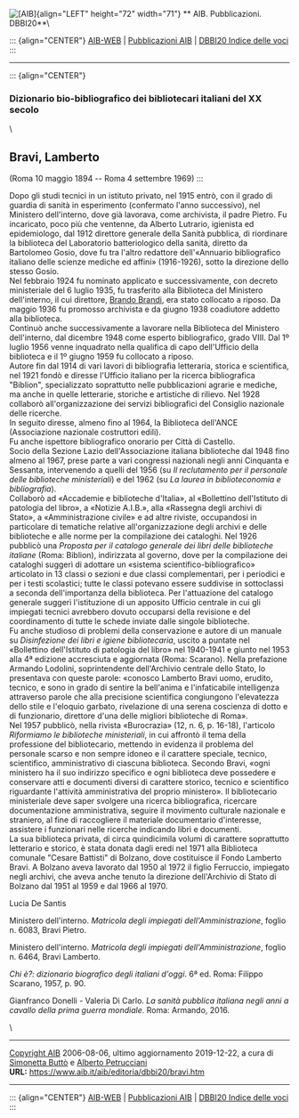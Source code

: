 ![\[AIB\]](/aib/wi/aibv72.gif){align="LEFT" height="72" width="71"}
** AIB. Pubblicazioni. DBBI20**\

::: {align="CENTER"}
[AIB-WEB](/) \| [Pubblicazioni AIB](/pubblicazioni/) \| [DBBI20 Indice
delle voci](dbbi20.htm)
:::

------------------------------------------------------------------------

::: {align="CENTER"}
### Dizionario bio-bibliografico dei bibliotecari italiani del XX secolo

\

## Bravi, Lamberto

(Roma 10 maggio 1894 -- Roma 4 settembre 1969)
:::

Dopo gli studi tecnici in un istituto privato, nel 1915 entrò, con il
grado di guardia di sanità in esperimento (confermato l\'anno
successivo), nel Ministero dell\'interno, dove già lavorava, come
archivista, il padre Pietro. Fu incaricato, poco più che ventenne, da
Alberto Lutrario, igienista ed epidemiologo, dal 1912 direttore generale
della Sanità pubblica, di riordinare la biblioteca del Laboratorio
batteriologico della sanità, diretto da Bartolomeo Gosio, dove fu tra
l\'altro redattore dell\'«Annuario bibliografico italiano delle scienze
mediche ed affini» (1916-1926), sotto la direzione dello stesso Gosio.\
Nel febbraio 1924 fu nominato applicato e successivamente, con decreto
ministeriale del 6 luglio 1935, fu trasferito alla Biblioteca del
Ministero dell\'interno, il cui direttore, [Brando Brandi](brandi.htm),
era stato collocato a riposo. Da maggio 1936 fu promosso archivista e da
giugno 1938 coadiutore addetto alla biblioteca.\
Continuò anche successivamente a lavorare nella Biblioteca del Ministero
dell'interno, dal dicembre 1948 come esperto bibliografico, grado VIII.
Dal 1º luglio 1956 venne inquadrato nella qualifica di capo dell'Ufficio
della biblioteca e il 1º giugno 1959 fu collocato a riposo.\
Autore fin dal 1914 di vari lavori di bibliografia letteraria, storica e
scientifica, nel 1921 fondò e diresse l\'Ufficio italiano per la ricerca
bibliografica \"Biblion\", specializzato soprattutto nelle pubblicazioni
agrarie e mediche, ma anche in quelle letterarie, storiche e artistiche
di rilievo. Nel 1928 collaborò all\'organizzazione dei servizi
bibliografici del Consiglio nazionale delle ricerche.\
In seguito diresse, almeno fino al 1964, la Biblioteca dell\'ANCE
(Associazione nazionale costruttori edili).\
Fu anche ispettore bibliografico onorario per Città di Castello.\
Socio della Sezione Lazio dell\'Associazione italiana biblioteche dal
1948 fino almeno al 1967, prese parte a vari congressi nazionali negli
anni Cinquanta e Sessanta, intervenendo a quelli del 1956 (su *Il
reclutamento per il personale delle biblioteche ministeriali*) e del
1962 (su *La laurea in biblioteconomia e bibliografia*).\
Collaborò ad «Accademie e biblioteche d\'Italia», al «Bollettino
dell\'Istituto di patologia del libro», a «Notizie A.I.B.», alla
«Rassegna degli archivi di Stato», a «Amministrazione civile» e ad altre
riviste, occupandosi in particolare di tematiche relative
all\'organizzazione degli archivi e delle biblioteche e alle norme per
la compilazione dei cataloghi. Nel 1926 pubblicò una *Proposta per il
catalogo generale dei libri delle biblioteche italiane* (Roma: Biblion),
indirizzata al governo, dove per la compilazione dei cataloghi suggerì
di adottare un «sistema scientifico-bibliografico» articolato in 13
classi o sezioni e due classi complementari, per i periodici e per i
testi scolastici; tutte le classi potevano essere suddivise in
sottoclassi a seconda dell\'importanza della biblioteca. Per
l\'attuazione del catalogo generale suggerì l\'istituzione di un
apposito Ufficio centrale in cui gli impiegati tecnici avrebbero dovuto
occuparsi della revisione e del coordinamento di tutte le schede inviate
dalle singole biblioteche.\
Fu anche studioso di problemi della conservazione e autore di un manuale
su *Disinfezione dei libri e igiene bibliotecaria*, uscito a puntate nel
«Bollettino dell\'Istituto di patologia del libro» nel 1940-1941 e
giunto nel 1953 alla 4ª edizione accresciuta e aggiornata (Roma:
Scarano). Nella prefazione Armando Lodolini, soprintendente
dell\'Archivio centrale dello Stato, lo presentava con queste parole:
«conosco Lamberto Bravi uomo, erudito, tecnico, e sono in grado di
sentire la bell\'anima e l\'infaticabile intelligenza attraverso parole
che alla precisione scientifica congiungono l\'elevatezza dello stile e
l\'eloquio garbato, rivelazione di una serena coscienza di dotto e di
funzionario, direttore d\'una delle migliori biblioteche di Roma».\
Nel 1957 pubblicò, nella rivista «Burocrazia» (12, n. 6, p. 16-18),
l\'articolo *Riformiamo le biblioteche ministeriali*, in cui affrontò il
tema della professione del bibliotecario, mettendo in evidenza il
problema del personale scarso e non sempre idoneo e il carattere
speciale, tecnico, scientifico, amministrativo di ciascuna biblioteca.
Secondo Bravi, «ogni ministero ha il suo indirizzo specifico e ogni
biblioteca deve possedere e conservare atti e documenti diversi di
carattere storico, tecnico e scientifico riguardante l\'attività
amministrativa del proprio ministero». Il bibliotecario ministeriale
deve saper svolgere una ricerca bibliografica, ricercare documentazione
amministrativa, seguire il movimento culturale nazionale e straniero, al
fine di raccogliere il materiale documentario d\'interesse, assistere i
funzionari nelle ricerche indicando libri e documenti.\
La sua biblioteca privata, di circa quindicimila volumi di carattere
soprattutto letterario e storico, è stata donata dagli eredi nel 1971
alla Biblioteca comunale \"Cesare Battisti\" di Bolzano, dove
costituisce il Fondo Lamberto Bravi. A Bolzano aveva lavorato dal 1950
al 1972 il figlio Ferruccio, impiegato negli archivi, che aveva anche
tenuto la direzione dell\'Archivio di Stato di Bolzano dal 1951 al 1959
e dal 1966 al 1970.

Lucia De Santis

Ministero dell\'interno. *Matricola degli impiegati
dell\'Amministrazione*, foglio n. 6083, Bravi Pietro.

Ministero dell\'interno. *Matricola degli impiegati
dell\'Amministrazione*, foglio n. 6464, Bravi Lamberto.

*Chi è?: dizionario biografico degli italiani d\'oggi*. 6ª ed. Roma:
Filippo Scarano, 1957, p. 90.

Gianfranco Donelli - Valeria Di Carlo. *La sanità pubblica italiana
negli anni a cavallo della prima guerra mondiale*. Roma: Armando, 2016.

\

------------------------------------------------------------------------

[Copyright AIB](/su-questo-sito/dichiarazione-di-copyright-aib-web/)
2006-08-06, ultimo aggiornamento 2019-12-22, a cura di [Simonetta
Buttò](/aib/redazione3.htm) e [Alberto
Petrucciani](/su-questo-sito/redazione-aib-web/)\
**URL:** https://www.aib.it/aib/editoria/dbbi20/bravi.htm

------------------------------------------------------------------------

::: {align="CENTER"}
[AIB-WEB](/) \| [Pubblicazioni AIB](/pubblicazioni/) \| [DBBI20 Indice
delle voci](dbbi20.htm)
:::
